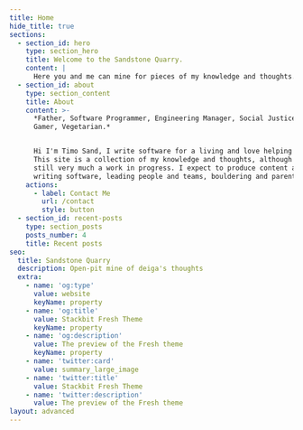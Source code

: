```yaml
---
title: Home
hide_title: true
sections:
  - section_id: hero
    type: section_hero
    title: Welcome to the Sandstone Quarry.
    content: |
      Here you and me can mine for pieces of my knowledge and thoughts.
  - section_id: about
    type: section_content
    title: About
    content: >-
      *Father, Software Programmer, Engineering Manager, Social Justice Warrior,
      Gamer, Vegetarian.*


      Hi I'm Timo Sand, I write software for a living and love helping people.
      This site is a collection of my knowledge and thoughts, although it is
      still very much a work in progress. I expect to produce content about
      writing software, leading people and teams, bouldering and parenthood
    actions:
      - label: Contact Me
        url: /contact
        style: button
  - section_id: recent-posts
    type: section_posts
    posts_number: 4
    title: Recent posts
seo:
  title: Sandstone Quarry
  description: Open-pit mine of deiga's thoughts
  extra:
    - name: 'og:type'
      value: website
      keyName: property
    - name: 'og:title'
      value: Stackbit Fresh Theme
      keyName: property
    - name: 'og:description'
      value: The preview of the Fresh theme
      keyName: property
    - name: 'twitter:card'
      value: summary_large_image
    - name: 'twitter:title'
      value: Stackbit Fresh Theme
    - name: 'twitter:description'
      value: The preview of the Fresh theme
layout: advanced
---
```

